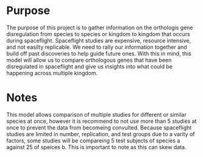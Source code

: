 # Purpose
The purpose of this project is to gather information on the orthologis gene disregulation from species to species or kingdom to kingdom that occurs during spaceflight. Spaceflight studies are expensive, resource intensive, and not easilty replicable. We need to rally our information together and build off past discoveries to help guide future ones. With this in mind, this model will allow us to compare orthologous genes that have been disregulated in spaceflight and give us insights into what could be happening across multiple kingdom.

# Notes
This model allows comparison of multiple studies for different or similar species at once, however it is recommend to not use more than 5 studies at once to prevent the data from becomeing convulted. Because spaceflight studies are limited in number, replication, and test groups due to a varity of factors, some studies will be compareing 5 test subjects of species a against 25  of speices b. This is important to note as this can skew data.
